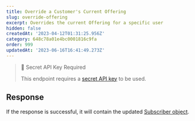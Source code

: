 ```yaml
---
title: Override a Customer's Current Offering
slug: override-offering
excerpt: Overrides the current Offering for a specific user
hidden: false
createdAt: '2023-04-12T01:31:25.956Z'
category: 648c78a01e4bc0001816c9fa
order: 999
updatedAt: '2023-06-16T16:41:49.273Z'
---
```

> 🚧 Secret API Key Required
> 
> This endpoint requires a [secret API key](doc:authentication) to be used.

## Response

If the response is successful, it will contain the updated [Subscriber object](ref:subscribers#the-subscriber-object).